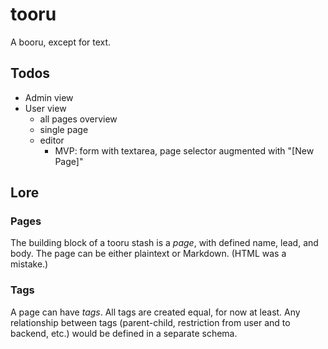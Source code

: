 # tooru
A booru, except for text.

## Todos
- Admin view
- User view
    - all pages overview
    - single page
    - editor
        - MVP: form with textarea, page selector augmented with "\[New Page\]"

## Lore

### Pages
The building block of a tooru stash is a *page*, with defined name, lead, and body. The page can be either plaintext or Markdown. (HTML was a mistake.)

### Tags
A page can have *tags*. All tags are created equal, for now at least. Any relationship between tags (parent-child, restriction from user and to backend, etc.) would be defined in a separate schema.

